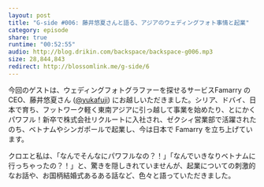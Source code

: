 ```yaml
---
layout: post
title: "G-side #006: 藤井悠夏さんと語る、アジアのウェディングフォト事情と起業"
category: episode
share: true
runtime: "00:52:55"
audio: http://blog.drikin.com/backspace/backspace-g006.mp3
size: 28,844,843
redirect: http://blossomlink.me/g-side/6
---
```

今回のゲストは、ウェディングフォトグラファーを探せるサービスFamarry の CEO、藤井悠夏さん (<a target="_blank" href="https://twitter.com/yukafuji">@yukafuji</a>) にお越しいただきました。シリア、ドバイ、日本で育ち、フットワーク軽く東南アジアに引っ越して事業を始めたり、とにかくパワフル！新卒で株式会社リクルートに入社され、ゼクシィ営業部で活躍されたのち、ベトナムやシンガポールで起業し、今は日本で Famarry を立ち上げています。

クロエと私は、「なんでそんなにパワフルなの？！」「なんでいきなりベトナムに行っちゃったの？！」と、驚きを隠しきれていませんが、起業についての刺激的なお話や、お国柄結婚式あるある話など、色々と語っていただきました。
